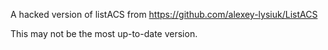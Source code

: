 A hacked version of listACS from https://github.com/alexey-lysiuk/ListACS

This may not be the most up-to-date version.